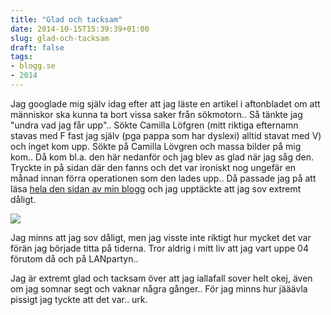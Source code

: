 ```yaml
---
title: "Glad och tacksam"
date: 2014-10-15T15:39:39+01:00
slug: glad-och-tacksam
draft: false
tags:
- blogg.se
- 2014
---
```

Jag googlade mig själv idag efter att jag läste en artikel i aftonbladet om att människor ska kunna ta bort vissa saker från sökmotorn.. Så tänkte jag "undra vad jag får upp".. Sökte Camilla Löfgren (mitt riktiga efternamn stavas med F fast jag själv (pga pappa som har dyslexi) alltid stavat med V) och inget kom upp. Sökte på Camilla Lövgren och massa bilder på mig kom.. Då kom bl.a. den här nedanför och jag blev as glad när jag såg den. Tryckte in på sidan där den fanns och det var ironiskt nog ungefär en månad innan förra operationen som den lades upp.. Då passade jag på att läsa [hela den sidan av min blogg](http://camillalovgren.blogg.se/2010/august/) och jag upptäckte att jag sov extremt dåligt.

![](/assets/images/blogg.se/hasse-o-camilla-vntar-p-bussen_104439535_543e7900e087c347321f1af7.jpg)

Jag minns att jag sov dåligt, men jag visste inte riktigt hur mycket det var förän jag började titta på tiderna. Tror aldrig i mitt liv att jag vart uppe 04 förutom då och på LANpartyn..

  
Jag är extremt glad och tacksam över att jag iallafall sover helt okej, även om jag somnar segt och vaknar några gånger.. För jag minns hur jääävla pissigt jag tyckte att det var.. urk.